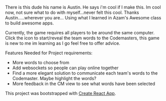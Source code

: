 There is this dude his name is Austin. He says i'm cool if I make this. Im cool now, not sure what to do with myself...never felt this cool. Thanks
Austin.....wherever you are...
Using what I learned in Azam's Awesome class to build awesome apps.

Currently, the game requires all players to be around the same computer.
 Click the icon to start/reveal the team words to the Codemasters, this game is new to me im learning as I go feel free to offer advice.


Features Needed for Project requirements:

- More words to choose from
- Add websockets so people can play online together
- Find a more elegant solution to communicate each team's words to the Codemaster. Maybe highlight the words?
- More feedback in the CM view to see what words have been selected

This project was bootstrapped with [Create React App](https://github.com/facebookincubator/create-react-app).